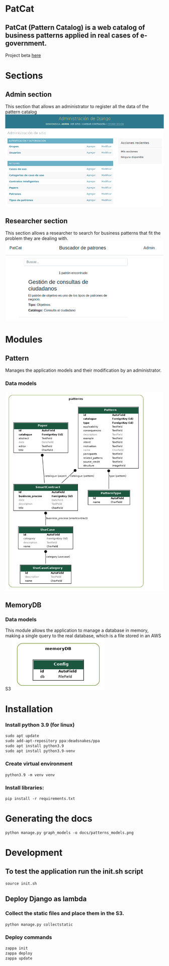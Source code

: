 # PatCat
## PatCat (Pattern Catalog) is a web catalog of business patterns applied in real cases of e-government.

Project beta [here](https://houv30niob.execute-api.us-east-2.amazonaws.com/dev)

# Sections
## Admin section
This section that allows an administrator to register all the data of the pattern catalog
![alt text](/docs/admin_dashboard.png)


## Researcher section
This section allows a researcher to search for business patterns that fit the problem they are dealing with.
![alt text](/docs/researcher_section.png)

# Modules
## Pattern
Manages the application models and their modification by an administrator.
### Data models
![alt text](/docs/patterns_models.png)

## MemoryDB
### Data models
This module allows the application to manage a database in memory, making a single query to the real database, which is a file stored in an AWS S3
![alt text](/docs/memoryDB.png)

# Installation
### Install python 3.9 (for linux)
    sudo apt update
    sudo add-apt-repository ppa:deadsnakes/ppa
    sudo apt install python3.9
    sudo apt install python3.9-venv

### Create virtual environment
    python3.9 -m venv venv

### Install libraries:
    pip install -r requirements.txt

# Generating the docs
    python manage.py graph_models -o docs/patterns_models.png

# Development
## To test the application run the init.sh script
    source init.sh

## Deploy Django as lambda
### Collect the static files and place them in the S3.
    python manage.py collectstatic

### Deploy commands
    zappa init
    zappa deploy
    zappa update
